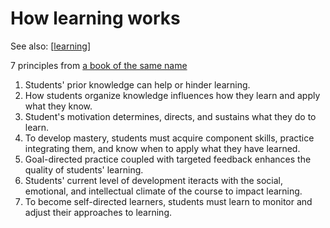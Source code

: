 <!--
 Copyright (C) 2023 David Jones
 
 This file is part of memex.
 
 memex is free software: you can redistribute it and/or modify
 it under the terms of the GNU General Public License as published by
 the Free Software Foundation, either version 3 of the License, or
 (at your option) any later version.
 
 memex is distributed in the hope that it will be useful,
 but WITHOUT ANY WARRANTY; without even the implied warranty of
 MERCHANTABILITY or FITNESS FOR A PARTICULAR PURPOSE.  See the
 GNU General Public License for more details.
 
 You should have received a copy of the GNU General Public License
 along with memex.  If not, see <http://www.gnu.org/licenses/>.
-->

# How learning works 

See also: [[learning]]

7 principles from [a book of the same name](https://www.amazon.com/How-Learning-Works-Research-Based-Jossey-Bass/dp/0470484101)


1. Students' prior knowledge can help or hinder learning.  
2. How students organize knowledge influences how they learn and apply what they know. 
3. Student's motivation determines, directs, and sustains what they do to learn.  
4. To develop mastery, students must acquire component skills, practice integrating them, and know when to apply what they have learned.  
5. Goal-directed practice coupled with targeted feedback enhances the quality of students' learning.  
6. Students' current level of development iteracts with the social, emotional, and intellectual climate of the course to impact learning.  
7. To become self-directed learners, students must learn to monitor and adjust their approaches to learning.





[//begin]: # "Autogenerated link references for markdown compatibility"
[learning]: learning "Learning"
[//end]: # "Autogenerated link references"